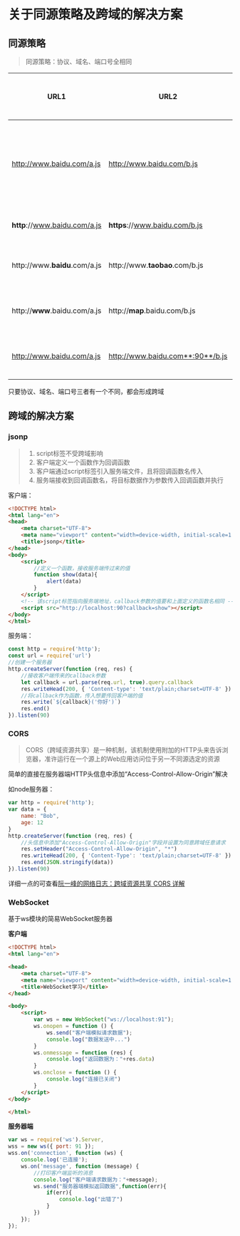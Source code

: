 # 关于同源策略及跨域的解决方案

## 同源策略

> 同源策略：协议、域名、端口号全相同

| URL1                          | URL2                             | 是否跨域/原因                 |
| ----------------------------- | -------------------------------- | ----------------------------- |
| http://www.baidu.com/a.js     | http://www.baidu.com/b.js        | 否 / 协议，域名，端口号都相同 |
| **http**://www.baidu.com/a.js | **https**://www.baidu.com/b.js   | 是 / 协议不同                 |
| http://www.**baidu**.com/a.js | http://www.**taobao**.com/b.js   | 是 / 主域名不同               |
| http://**www**.baidu.com/a.js | http://**map**.baidu.com/b.js    | 是 / 子域名不同               |
| http://www.baidu.com/a.js     | http://www.baidu.com**:90**/b.js | 是 /  端口号不同              |

只要协议、域名、端口号三者有一个不同，都会形成跨域

## 跨域的解决方案

### jsonp

> 1. script标签不受跨域影响
> 2. 客户端定义一个函数作为回调函数
> 3. 客户端通过script标签引入服务端文件，且将回调函数名传入
> 4. 服务端接收到回调函数名，将目标数据作为参数传入回调函数并执行

客户端：

```html
<!DOCTYPE html>
<html lang="en">
<head>
    <meta charset="UTF-8">
    <meta name="viewport" content="width=device-width, initial-scale=1.0">
    <title>jsonp</title>
</head>
<body>
    <script>
        //定义一个函数，接收服务端传过来的值
        function show(data){
            alert(data)
        }
    </script>
    <!-- 该script标签指向服务端地址，callback参数的值要和上面定义的函数名相同 -->
    <script src="http://localhost:90?callback=show"></script>
</body>
</html>
```

服务端：

```javascript
const http = require('http');
const url = require('url')
//创建一个服务器
http.createServer(function (req, res) {
    //接收客户端传来的callback参数
    let callback = url.parse(req.url, true).query.callback
    res.writeHead(200, { 'Content-type': 'text/plain;charset=UTF-8' })
    //将callback作为函数，传入想要传回客户端的值
    res.write(`${callback}('你好')`)
    res.end()
}).listen(90)
```

### CORS

> CORS（跨域资源共享）是一种机制，该机制使用附加的HTTP头来告诉浏览器，准许运行在一个源上的Web应用访问位于另一不同源选定的资源

简单的直接在服务器端HTTP头信息中添加“Access-Control-Allow-Origin”解决

如node服务器：

```javascript
var http = require('http');
var data = {
    name: "Bob",
    age: 12
}
http.createServer(function (req, res) {
    //头信息中添加"Access-Control-Allow-Origin"字段并设置为同意跨域任意请求
    res.setHeader("Access-Control-Allow-Origin", "*")		
    res.writeHead(200, { 'Content-Type': 'text/plain;charset=UTF-8' })
    res.end(JSON.stringify(data))
}).listen(90)
```

详细一点的可查看[阮一峰的网络日志：跨域资源共享 CORS 详解](http://www.ruanyifeng.com/blog/2016/04/cors.html)

### WebSocket

基于ws模块的简易WebSocket服务器

**客户端**

```html
<!DOCTYPE html>
<html lang="en">

<head>
    <meta charset="UTF-8">
    <meta name="viewport" content="width=device-width, initial-scale=1.0">
    <title>WebSocket学习</title>
</head>

<body>
    <script>
        var ws = new WebSocket("ws://localhost:91");
        ws.onopen = function () {
            ws.send("客户端模拟请求数据");
            console.log("数据发送中...")
        }
        ws.onmessage = function (res) {
            console.log("返回数据为："+res.data)
        }
        ws.onclose = function () {
            console.log("连接已关闭")
        }        
    </script>
</body>

</html>
```

**服务器端**

```javascript
var ws = require('ws').Server,
wss = new ws({ port: 91 });
wss.on('connection', function (ws) {
    console.log('已连接');
    ws.on('message', function (message) {
        //打印客户端监听的消息
        console.log("客户端请求数据为："+message);
        ws.send("服务器端模拟返回数据",function(err){
            if(err){
                console.log("出错了")
            }
        })
    });
});
```

